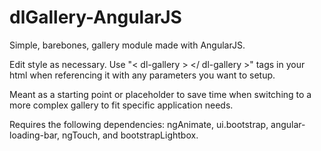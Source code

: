 # dlGallery-AngularJS
Simple, barebones, gallery module made with AngularJS.

Edit style as necessary. Use "< dl-gallery > </ dl-gallery >" tags in your html when referencing it with any parameters you want to setup.

Meant as a starting point or placeholder to save time when switching to a more complex gallery to fit specific application needs.

Requires the following dependencies: ngAnimate, ui.bootstrap, angular-loading-bar, ngTouch, and bootstrapLightbox.
